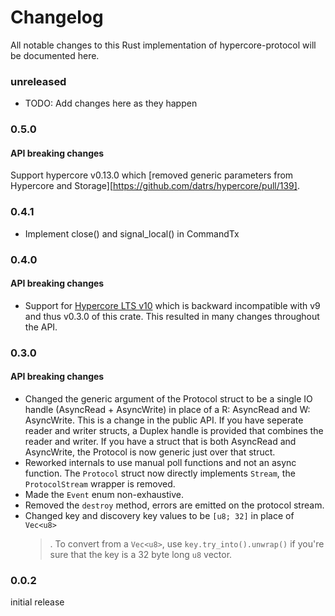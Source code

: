 # Changelog

All notable changes to this Rust implementation of hypercore-protocol will be documented here.

### unreleased

* TODO: Add changes here as they happen

### 0.5.0

#### API breaking changes

Support hypercore v0.13.0 which [removed generic parameters from Hypercore and Storage][https://github.com/datrs/hypercore/pull/139].

### 0.4.1

* Implement close() and signal_local() in CommandTx

### 0.4.0

#### API breaking changes

* Support for [Hypercore LTS v10](https://github.com/holepunchto/hypercore) which is backward incompatible with v9 and thus v0.3.0 of this crate. This resulted in many changes throughout the API.

### 0.3.0

#### API breaking changes

* Changed the generic argument of the Protocol struct to be a single IO handle (AsyncRead + AsyncWrite) in place of a R: AsyncRead and W: AsyncWrite. This is a change in the public API. If you have seperate reader and writer structs, a Duplex handle is provided that combines the reader and writer. If you have a struct that is both AsyncRead and AsyncWrite, the Protocol is now generic just over that struct.
* Reworked internals to use manual poll functions and not an async function. The `Protocol` struct now directly implements `Stream`, the `ProtocolStream` wrapper is removed.
* Made the `Event` enum non-exhaustive.
* Removed the `destroy` method, errors are emitted on the protocol stream.
* Changed key and discovery key values to be `[u8; 32]` in place of `Vec<u8>`
  > . To convert from a `Vec<u8>`, use `key.try_into().unwrap()` if you're sure that the key is a 32 byte long `u8` vector.

### 0.0.2

initial release
